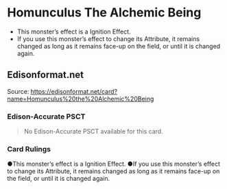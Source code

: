 # Homunculus The Alchemic Being

*   This monster’s effect is a Ignition Effect.
*   If you use this monster’s effect to change its Attribute, it remains changed as long as it remains face-up on the field, or until it is changed again.

## Edisonformat.net

Source: https://edisonformat.net/card?name=Homunculus%20the%20Alchemic%20Being

### Edison-Accurate PSCT

> No Edison-Accurate PSCT available for this card.

### Card Rulings

●This monster’s effect is a Ignition Effect.
●If you use this monster’s effect to change its Attribute, it remains changed as long as it remains face-up on the field, or until it is changed again.
            